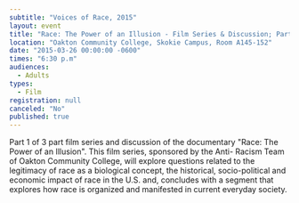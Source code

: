 ```yaml
---
subtitle: "Voices of Race, 2015"
layout: event
title: "Race: The Power of an Illusion - Film Series & Discussion; Part 1- The Difference Between Us"
location: "Oakton Community College, Skokie Campus, Room A145-152"
date: "2015-03-26 00:00:00 -0600"
times: "6:30 p.m"
audiences: 
  - Adults
types: 
  - Film
registration: null
canceled: "No"
published: true
---
```


Part 1 of 3 part film series and discussion of the documentary "Race: The Power of an Illusion". This film series, sponsored by the Anti- Racism Team of Oakton Community College, will explore questions related to the legitimacy of race as a biological concept, the historical, socio-political and economic impact of race in the U.S. and, concludes with a segment that explores how race is organized and manifested in current everyday society.